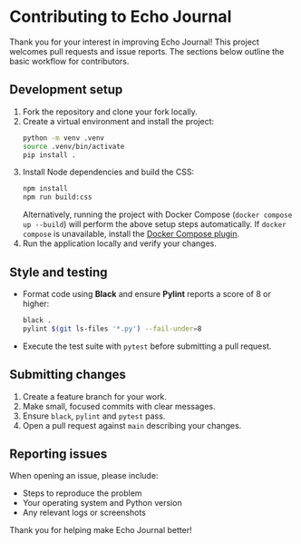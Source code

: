 # Contributing to Echo Journal

Thank you for your interest in improving Echo Journal! This project welcomes pull requests and issue reports. The sections below outline the basic workflow for contributors.

## Development setup

1. Fork the repository and clone your fork locally.
2. Create a virtual environment and install the project:
   ```sh
   python -m venv .venv
   source .venv/bin/activate
   pip install .
   ```
3. Install Node dependencies and build the CSS:
   ```sh
   npm install
   npm run build:css
   ```
   Alternatively, running the project with Docker Compose (`docker compose up --build`) will perform the above setup steps automatically. If `docker compose` is unavailable, install the [Docker Compose plugin](https://docs.docker.com/compose/install/).
4. Run the application locally and verify your changes.

## Style and testing

- Format code using **Black** and ensure **Pylint** reports a score of 8 or higher:
  ```sh
  black .
  pylint $(git ls-files '*.py') --fail-under=8
  ```
- Execute the test suite with `pytest` before submitting a pull request.

## Submitting changes

1. Create a feature branch for your work.
2. Make small, focused commits with clear messages.
3. Ensure `black`, `pylint` and `pytest` pass.
4. Open a pull request against `main` describing your changes.

## Reporting issues

When opening an issue, please include:

- Steps to reproduce the problem
- Your operating system and Python version
- Any relevant logs or screenshots

Thank you for helping make Echo Journal better!
